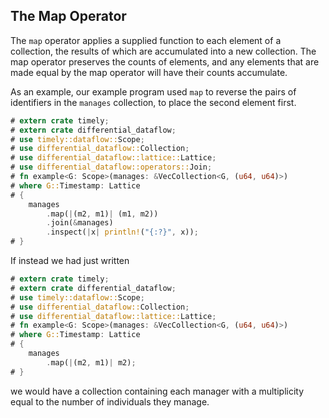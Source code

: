 ## The Map Operator

The `map` operator applies a supplied function to each element of a collection, the results of which are accumulated into a new collection. The map operator preserves the counts of elements, and any elements that are made equal by the map operator will have their counts accumulate.

As an example, our example program used `map` to reverse the pairs of identifiers in the `manages` collection, to place the second element first.

```rust
# extern crate timely;
# extern crate differential_dataflow;
# use timely::dataflow::Scope;
# use differential_dataflow::Collection;
# use differential_dataflow::lattice::Lattice;
# use differential_dataflow::operators::Join;
# fn example<G: Scope>(manages: &VecCollection<G, (u64, u64)>)
# where G::Timestamp: Lattice
# {
    manages
        .map(|(m2, m1)| (m1, m2))
        .join(&manages)
        .inspect(|x| println!("{:?}", x));
# }
```

If instead we had just written

```rust
# extern crate timely;
# extern crate differential_dataflow;
# use timely::dataflow::Scope;
# use differential_dataflow::Collection;
# use differential_dataflow::lattice::Lattice;
# fn example<G: Scope>(manages: &VecCollection<G, (u64, u64)>)
# where G::Timestamp: Lattice
# {
    manages
        .map(|(m2, m1)| m2);
# }
```

we would have a collection containing each manager with a multiplicity equal to the number of individuals they manage.
